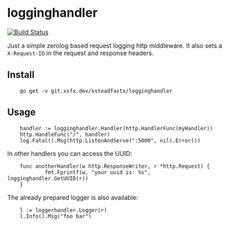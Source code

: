 # logginghandler

[![Build Status](https://ci.xsfx.dev/api/badges/xsteadfastx/logginghandler/status.svg)](https://ci.xsfx.dev/xsteadfastx/logginghandler)

Just a simple zerolog based request logging http middleware. It also sets a `X-Request-ID` in the request and response headers.

## Install

        go get -v git.xsfx.dev/xsteadfastx/logginghandler

## Usage

        handler := logginghandler.Handler(http.HandlerFunc(myHandler))
        http.HandleFunc("/", handler)
        log.Fatal().Msg(http.ListenAndServe(":5000", nil).Error())

In other handlers you can access the UUID:

        func anotherHandler(w http.ResponseWriter, r *http.Request) {
                fmt.Fprintf(w, "your uuid is: %s", logginghandler.GetUUID(r))
        }

The already prepared logger is also available:

        l := loggerhandler.Logger(r)
        l.Info().Msg("foo bar")
